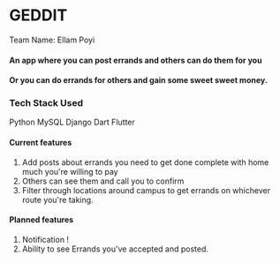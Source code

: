 # GEDDIT

Team Name: Ellam Poyi

#### An app where you can post errands and others can do them for you
#### Or you can do errands for others and gain some sweet sweet money.

### Tech Stack Used

Python
MySQL
Django
Dart
Flutter

#### Current features

1. Add posts about errands you need to get done complete with home much you're willing to pay
2. Others can see them and call you to confirm
3. Filter through locations around campus to get errands on whichever route you're taking.

#### Planned features

1. Notification !
2. Ability to see Errands you've accepted and posted.
